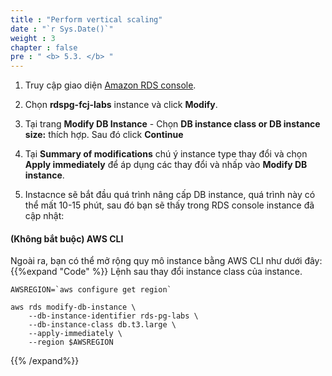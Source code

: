 ```yaml
---
title : "Perform vertical scaling"
date : "`r Sys.Date()`"
weight : 3
chapter : false
pre : " <b> 5.3. </b> "
---
```


1. Truy cập giao diện [Amazon RDS console](https://console.aws.amazon.com/rds/home).

2. Chọn **rdspg-fcj-labs** instance và click **Modify**.

3. Tại trang **Modify DB Instance** - Chọn **DB instance class or DB instance size:** thích hợp. Sau đó click **Continue**

4. Tại **Summary of modifications** chú ý instance type thay đổi và chọn **Apply immediately** để áp dụng các thay đổi và nhấp vào **Modify DB instance**.

5. Instacnce sẽ bắt đầu quá trình nâng cấp DB instance, quá trình này có thể mất 10-15 phút, sau đó bạn sẽ thấy trong RDS console instance đã cập nhật:

#### (Không bắt buộc) AWS CLI
Ngoài ra, bạn có thể mở rộng quy mô instance bằng AWS CLI như dưới đây:
{{%expand "Code" %}}
Lệnh sau thay đổi instance class của instance.
```
AWSREGION=`aws configure get region`

aws rds modify-db-instance \
	--db-instance-identifier rds-pg-labs \
	--db-instance-class db.t3.large \
	--apply-immediately \
	--region $AWSREGION
```
{{% /expand%}}

